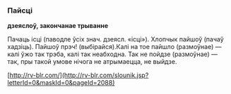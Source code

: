### Пайсці
**дзеяслоў, закончанае трыванне**

Пачаць ісці (паводле ўсіх знач. дзеясл. «ісці»). Хлопчык пайшоў (пачаў хадзіць). Пайшоў прэч! (выбірайся).Калі на тое пайшло (размоўнае) — калі ўжо так трэба, калі так неабходна. Так не пойдзе (размоўнае) — так, пры такой умове нічога не атрымаецца, не выйдзе.

<a rel="author">[http://rv-blr.com/](http://rv-blr.com/slounik.jsp?letterId=0&maskId=0&pageId=2088)</a>
